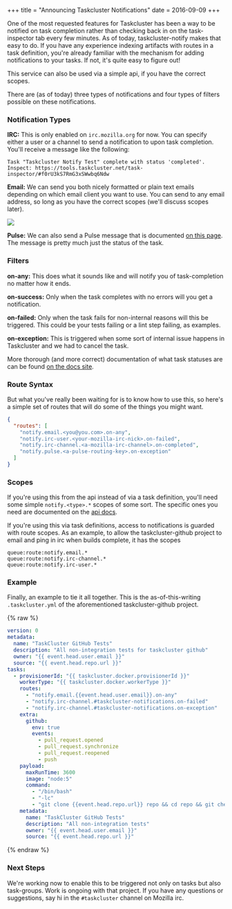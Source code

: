 +++
title = "Announcing Taskcluster Notifications"
date = 2016-09-09
+++

One of the most requested features for Taskcluster has been a way to be notified on task completion rather than checking back in on the task-inspector tab every few minutes. As of today, taskcluster-notify makes that easy to do. If you have any experience indexing artifacts with routes in a task definition, you're already familiar with the mechanism for adding notifications to your tasks. If not, it's quite easy to figure out!

This service can also be used via a simple api, if you have the correct scopes.

There are (as of today) three types of notifications and four types of filters possible on these notifications.

### Notification Types

__IRC:__ This is only enabled on ``irc.mozilla.org`` for now. You can specify either a user or a channel to send a notification to upon task completion. You'll receive a message like the following:

```
Task "Taskcluster Notify Test" complete with status 'completed'. Inspect: https://tools.taskcluster.net/task-inspector/#f0rU3kS7RmG3xSWwbq6Ndw
```

__Email:__ We can send you both nicely formatted or plain text emails depending on which email client you want to use. You can send to any email address, so long as you have the correct scopes (we'll discuss scopes later).

<div id="notify-fig1" class="figure">
    <img src="{{ "/img/notify-email-example.png" | prepend: site.baseurl }}"/>
</div>

__Pulse:__ We can also send a Pulse message that is documented [on this page](https://docs.taskcluster.net/reference/core/notify/exchanges). The message is  pretty much just the status of the task.

### Filters

__on-any:__ This does what it sounds like and will notify you of task-completion no matter how it ends.

__on-success:__ Only when the task completes with no errors will you get a notification.

__on-failed:__ Only when the task fails for non-internal reasons will this be triggered. This could be your tests failing or a lint step failing, as examples.

__on-exception:__ This is triggered when some sort of internal issue happens in Taskcluster and we had to cancel the task.

More thorough (and more correct) documentation of what task statuses are can be found [on the docs site](https://docs.taskcluster.net/reference/platform/queue/api-docs#status).

### Route Syntax

But what you've really been waiting for is to know how to use this, so here's a simple set of routes that will do some of the things you might want.

```json
{
  "routes": [
    "notify.email.<you@you.com>.on-any",
    "notify.irc-user.<your-mozilla-irc-nick>.on-failed",
    "notify.irc-channel.<a-mozilla-irc-channel>.on-completed",
    "notify.pulse.<a-pulse-routing-key>.on-exception"
  ]
}
```

### Scopes

If you're using this from the api instead of via a task definition, you'll need some simple ``notify.<type>.*`` scopes of some sort. The specific ones you need are documented on the [api docs](https://docs.taskcluster.net/reference/core/notify/api-docs).

If you're using this via task definitions, access to notifications is guarded with route scopes. As an example, to allow the taskcluster-github project to email and ping in irc when builds complete, it has the scopes

```
queue:route:notify.email.*
queue:route:notify.irc-channel.*
queue:route:notify.irc-user.*
```

### Example

Finally, an example to tie it all together. This is the as-of-this-writing ``.taskcluster.yml`` of the aforementioned taskcluster-github project.


{% raw %}
```yaml
version: 0
metadata:
  name: "TaskCluster GitHub Tests"
  description: "All non-integration tests for taskcluster github"
  owner: "{{ event.head.user.email }}"
  source: "{{ event.head.repo.url }}"
tasks:
  - provisionerId: "{{ taskcluster.docker.provisionerId }}"
    workerType: "{{ taskcluster.docker.workerType }}"
    routes:
      - "notify.email.{{event.head.user.email}}.on-any"
      - "notify.irc-channel.#taskcluster-notifications.on-failed"
      - "notify.irc-channel.#taskcluster-notifications.on-exception"
    extra:
      github:
        env: true
        events:
          - pull_request.opened
          - pull_request.synchronize
          - pull_request.reopened
          - push
    payload:
      maxRunTime: 3600
      image: "node:5"
      command:
        - "/bin/bash"
        - "-lc"
        - "git clone {{event.head.repo.url}} repo && cd repo && git checkout {{event.head.sha}} && npm install . && npm test"
    metadata:
      name: "TaskCluster GitHub Tests"
      description: "All non-integration tests"
      owner: "{{ event.head.user.email }}"
      source: "{{ event.head.repo.url }}"
```
{% endraw %}


### Next Steps

We're working now to enable this to be triggered not only on tasks but also task-groups. Work is ongoing with that project. If you have any questions or suggestions, say hi in the ``#taskcluster`` channel on Mozilla irc.
